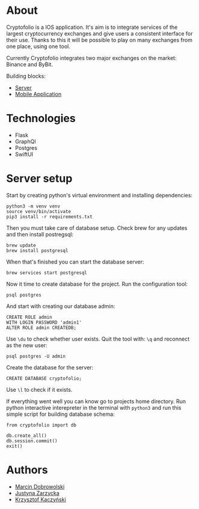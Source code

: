 # About

Cryptofolio is a IOS application. It's aim is to integrate services of the largest cryptocurrency exchanges and give users a consistent interface for their use. Thanks to this it will be possible to play on many exchanges from one place, using one tool.

Currently Cryptofolio integrates two major exchanges on the market: Binance and ByBit.

Building blocks:
- [Server](https://github.com/JerryBeGood/Cryptofolio)
- [Mobile Application](https://github.com/justynazarzycka/Cryptofolio)
  
# Technologies

- Flask
- GraphQl
- Postgres
- SwiftUI

# Server setup

Start by creating python's virtual environment and installing dependencies:

```
python3 -m venv venv
source venv/bin/activate
pip3 install -r requirements.txt
```

Then you must take care of database setup.
Check brew for any updates and then install postregsql:

```
brew update
brew install postgresql
```

When that's finished you can start the database server:

```
brew services start postgresql
```

Now it time to create database for the project.
Run the configuration tool:

```
psql postgres
```


And start with creating our database admin:

```
CREATE ROLE admin 
WITH LOGIN PASSWORD 'admin1' 
ALTER ROLE admin CREATEDB;
```

Use `\du` to check whether user exists.
Quit the tool with: `\q` and reconnect as the new user: 

```
psql postgres -U admin
```

Create the database for the server:

```
CREATE DATABASE cryptofolio;
```

Use `\l` to check if it exists.

If everything went well you can know go to projects home directory. Run python interactive interepreter in the terminal with `python3` and run this simple script for building database schema:

```
from cryptofolio import db 

db.create_all() 
db.session.commit() 
exit()
```

# Authors
- [Marcin Dobrowolski](https://github.com/JerryBeGood)
- [Justyna Zarzycka](https://github.com/justynazarzycka)
- [Krzysztof Kaczyński](https://github.com/madblokus)